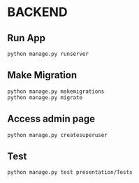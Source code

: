 # BACKEND

## Run App

```
python manage.py runserver
```

## Make Migration

```
python manage.py makemigrations
python manage.py migrate
```

## Access admin page

```
python manage.py createsuperuser
```

## Test

```
python manage.py test presentation/Tests
```

